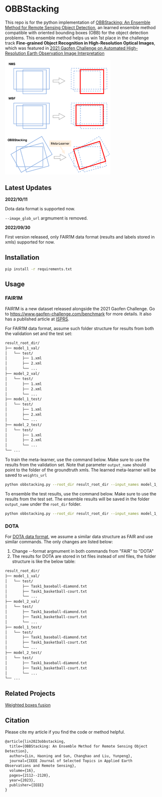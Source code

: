 # OBBStacking

This repo is for the python implementation of [OBBStacking: An Ensemble Method for Remote Sensing Object Detection](https://arxiv.org/abs/2209.13369), an learned ensemble method compatible with oriented bounding boxes (OBB) for the object detection problems. This ensemble method helps us win 1st place in the challenge track **Fine-grained Object Recognition in High-Resolution Optical Images**, which was featured in [2021 Gaofen Challenge on Automated High-Resolution Earth Observation Image Interpretation](https://www.gaofen-challenge.com/)

<img src="readme_assets/obb.png" alt="" width="350"/>

## Latest Updates

**2022/10/11**

Dota data format is supported now.

`--image_glob_url` argmument is removed.

**2022/09/30**

First version released, only FAIR1M data format (results and labels stored in xmls) supported for now.

## Installation

```bash
pip install -r requirements.txt
```
## Usage

### FAIR1M

FAIR1M is a new dataset released alongside the 2021 Gaofen Challenge. Go to https://www.gaofen-challenge.com/benchmark for more details. It also has a published article at [ISPRS](https://www.sciencedirect.com/science/article/abs/pii/S0924271621003269).

For FAIR1M data format, assume such folder structure for results from both the validation set and the test set:

```markdown
result_root_dir/
├── model_1_val/
│   └── test/
│       ├── 1.xml
│       ├── 2.xml
│       └── ...
├── model_2_val/
│   └── test/
│       ├── 1.xml
│       ├── 2.xml
│       └── ...
├── model_1_test/
│   └── test/
│       ├── 1.xml
│       ├── 2.xml
│       └── ...
├── model_2_test/
│   └── test/
│       ├── 1.xml
│       ├── 2.xml
│       └── ...
└── ...
```

To train the meta-learner, use the command below. Make sure to use the results from the validation set.
Note that parameter `output_name` should point to the folder of the groundtruth xmls.
The learned meta-learner will be saved to `weights_url`
```bash
python obbstacking.py --root_dir result_root_dir --input_names model_1_val model_2_val --output_name /path/to/ground/truth/folder/ --mode train --format FAIR --weights_url "weight.pkl"
```

To ensemble the test results, use the command below. Make sure to use the results from the test set.
The ensemble results will be saved in the folder `output_name` under the `root_dir` folder.
```bash
python obbstacking.py --root_dir result_root_dir --input_names model_1_test model_2_test --output_name "ensemble_result" --mode test --format FAIR --weights_url "weight.pkl"
```

### DOTA

For [DOTA data format](https://captain-whu.github.io/DOTA/), we assume a similar data structure as FAIR and use similar commands. The only changes are listed below:

1. Change --format argmument in both commands from "FAIR" to "DOTA"
2. The results for DOTA are stored in txt files instead of xml files, the folder structure is like the below table:

```markdown
result_root_dir/
├── model_1_val/
│   └── test/
│       ├── Task1_baseball-diamond.txt
│       ├── Task1_basketball-court.txt
│       └── ...
├── model_2_val/
│   └── test/
│       ├── Task1_baseball-diamond.txt
│       ├── Task1_basketball-court.txt
│       └── ...
├── model_1_test/
│   └── test/
│       ├── Task1_baseball-diamond.txt
│       ├── Task1_basketball-court.txt
│       └── ...
├── model_2_test/
│   └── test/
│       ├── Task1_baseball-diamond.txt
│       ├── Task1_basketball-court.txt
│       └── ...
└── ...
```
## Related Projects

[Weighted boxes fusion](https://github.com/ZFTurbo/Weighted-Boxes-Fusion)

## Citation

Please cite my article if you find the code or method helpful.
```text
@article{lin2023obbstacking,
  title={OBBStacking: An Ensemble Method for Remote Sensing Object Detection},
  author={Lin, Haoning and Sun, Changhao and Liu, Yunpeng},
  journal={IEEE Journal of Selected Topics in Applied Earth Observations and Remote Sensing},
  volume={16},
  pages={2112--2120},
  year={2023},
  publisher={IEEE}
}
```

